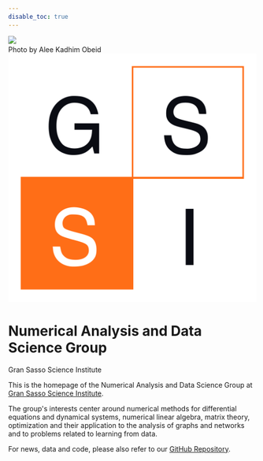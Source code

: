 ```yaml
---
disable_toc: true
---
```


<img src="img/gssi-view.jpg" class="background_img">

<div class="credits">
    Photo by Alee Kadhim Obeid
</div>

<img class="gssi_logo" src="img/logo-quadrato-no-testo-bicolor.jpg"/>

<h1 class="title"> Numerical Analysis  and Data Science Group </h1> 
<subtitle> Gran Sasso Science Institute </subtitle>

<!-- ![](img/gssi-mountains.jpg) -->

This is the homepage of the Numerical Analysis and Data Science Group at [Gran Sasso Science Institute](https://www.gssi.it).

The group's interests  center around numerical methods for differential equations and dynamical systems, numerical linear algebra, matrix theory, optimization and their  application to the analysis of graphs and networks and to problems related to learning from data. 

For news, data and code, please also refer to our [GitHub Repository](https://github.com/compilelab).

<!-- ## About GSSI

 The Gran Sasso Science Institute (GSSI) is an international PhD school and a center for research and higher education in the areas of Physics, Mathematics, Computer Science and Social Sciences.  
Professors, researchers and students from all scientific backgrounds are selected internationally, following the standards set by the best research centers and PhD schools worldwide. -->

<!-- <br> -->

<!-- 

# News 
- <date> August 5, 2020 </date> Lorem ipsum dolor sit amet, consectetur adipiscing elit, sed do eiusmod tempor incididunt ut labore et dolore magna aliqua. Ut enim ad minim veniam, quis nostrud exercitation ullamco laboris nisi ut aliquip ex ea commodo consequat. Duis aute irure dolor in reprehenderit in voluptate velit esse cillum dolore eu fugiat nulla pariatur.

- <date> July 5, 2020 </date> Lorem ipsum dolor sit amet, consectetur adipiscing elit, sed do eiusmod tempor incididunt ut labore et dolore magna aliqua. Ut enim ad minim veniam, quis nostrud exercitation ullamco laboris nisi ut aliquip ex ea commodo consequat. Duis aute irure dolor in reprehenderit in voluptate velit esse cillum dolore eu fugiat nulla pariatur.

- <date> June 5, 2020 </date> Lorem ipsum dolor sit amet, consectetur adipiscing elit, sed do eiusmod tempor incididunt ut labore et dolore magna aliqua. Ut enim ad minim veniam, quis nostrud exercitation ullamco laboris nisi ut aliquip ex ea commodo consequat. Duis aute irure dolor in reprehenderit in voluptate velit esse cillum dolore eu fugiat nulla pariatur.

- <date> May 5, 2020 </date> Lorem ipsum dolor sit amet, consectetur adipiscing elit, sed do eiusmod tempor incididunt ut labore et dolore magna aliqua. Ut enim ad minim veniam, quis nostrud exercitation ullamco laboris nisi ut aliquip ex ea commodo consequat. Duis aute irure dolor in reprehenderit in voluptate velit esse cillum dolore eu fugiat nulla pariatur.

- <date> April 5, 2020 </date> Lorem ipsum dolor sit amet, consectetur adipiscing elit, sed do eiusmod tempor incididunt ut labore et dolore magna aliqua. Ut enim ad minim veniam, quis nostrud exercitation ullamco laboris nisi ut aliquip ex ea commodo consequat. Duis aute irure dolor in reprehenderit in voluptate velit esse cillum dolore eu fugiat nulla pariatur.

- <date> March 5, 2020 </date> Lorem ipsum dolor sit amet, consectetur adipiscing elit, sed do eiusmod tempor incididunt ut labore et dolore magna aliqua. Ut enim ad minim veniam, quis nostrud exercitation ullamco laboris nisi ut aliquip ex ea commodo consequat. Duis aute irure dolor in reprehenderit in voluptate velit esse cillum dolore eu fugiat nulla pariatur. -->
